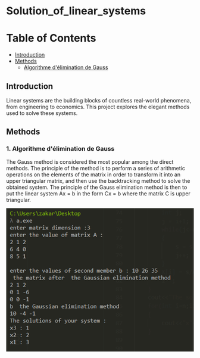 # Solution_of_linear_systems

# Table of Contents

- [Introduction](#introduction)
- [Methods](#methods)
  - [Algorithme d'élimination de Gauss](#algorithme-délimination-de-gauss)

## Introduction
Linear systems are the building blocks of countless real-world phenomena, from engineering to economics. This project explores the elegant methods used to solve these systems.

## Methods
### 1. Algorithme d'élimination de Gauss
The Gauss method is considered the most popular among the direct methods. The principle of the method is to perform a series of arithmetic operations on the elements of the matrix in order to transform it into an upper triangular matrix, and then use the backtracking method to solve the obtained system. The principle of the Gauss elimination method is then to put the linear system Ax = b in the form Cx = b where the matrix C is upper triangular.


![alt text](gauss.png)
